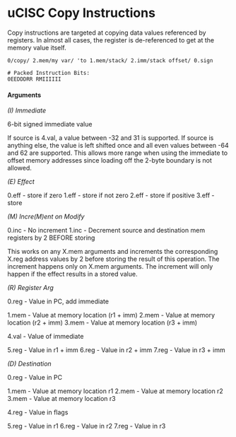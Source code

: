 # uCISC Copy Instructions

Copy instructions are targeted at copying data values referenced by
registers. In almost all cases, the register is de-referenced to get
at the memory value itself.

```
0/copy/ 2.mem/my var/ 'to 1.mem/stack/ 2.imm/stack offset/ 0.sign

# Packed Instruction Bits:
0EEDDDRR RMIIIIII
```

#### Arguments

*(I) Immediate*

6-bit signed immediate value

If source is 4.val, a value between -32 and 31 is supported.
If source is anything else, the value is left shifted once
and all even values between -64 and 62 are supported. This
allows more range when using the immediate to offset memory
addresses since loading off the 2-byte boundary is not allowed.

*(E) Effect*

0.eff - store if zero
1.eff - store if not zero
2.eff - store if positive
3.eff - store

*(M) Incre(M)ent on Modify*

0.inc - No increment
1.inc - Decrement source and destination mem registers by 2 BEFORE storing

This works on any X.mem arguments and increments the corresponding X.reg
address values by 2 before storing the result of this operation. The increment
happens only on X.mem arguments. The increment will only happen if the
effect results in a stored value.

*(R) Register Arg*

0.reg - Value in PC, add immediate

1.mem - Value at memory location (r1 + imm)
2.mem - Value at memory location (r2 + imm)
3.mem - Value at memory location (r3 + imm)

4.val - Value of immediate

5.reg - Value in r1 + imm
6.reg - Value in r2 + imm
7.reg - Value in r3 + imm

*(D) Destination*

0.reg - Value in PC

1.mem - Value at memory location r1
2.mem - Value at memory location r2
3.mem - Value at memory location r3

4.reg - Value in flags

5.reg - Value in r1
6.reg - Value in r2
7.reg - Value in r3


